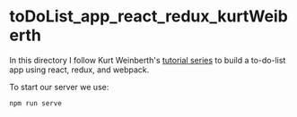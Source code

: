 # toDoList_app_react_redux_kurtWeiberth

In this directory I follow Kurt Weinberth's [tutorial series](https://www.youtube.com/playlist?list=PLQDnxXqV213JJFtDaG0aE9vqvp6Wm7nBg) to build a to-do-list app using react, redux, and webpack.


To start our server we use:

	npm run serve